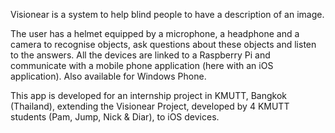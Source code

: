 Visionear is a system to help blind people to have a description of an image. 

The user has a helmet equipped by a microphone, a headphone and a camera to recognise objects, ask questions about these objects and listen to the answers. All the devices are linked to a Raspberry Pi and communicate with a mobile phone application (here with an iOS application). Also available for Windows Phone. 

This app is developed for an internship project in KMUTT, Bangkok (Thailand), extending the Visionear Project, developed by 4 KMUTT students (Pam, Jump, Nick & Diar), to iOS devices.
